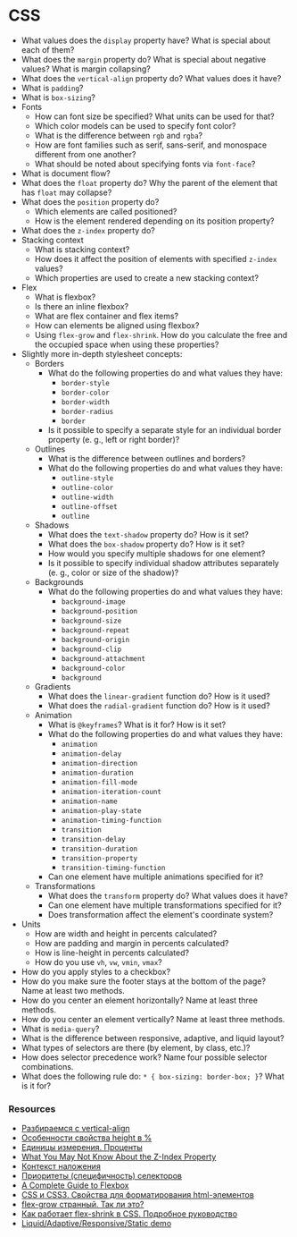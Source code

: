 # CSS

* What values does the `display` property have? What is special about each of them?
* What does the `margin` property do? What is special about negative values? What is margin collapsing?
* What does the `vertical-align` property do? What values does it have?
* What is `padding`?
* What is `box-sizing`?
* Fonts
   * How can font size be specified? What units can be used for that?
   * Which color models can be used to specify font color?
   * What is the difference between `rgb` and `rgba`?
   * How are font families such as serif, sans-serif, and monospace different from one another?
   * What should be noted about specifying fonts via `font-face`?
* What is document flow?
* What does the `float` property do? Why the parent of the element that has `float` may collapse?
* What does the `position` property do?
   * Which elements are called positioned?
   * How is the element rendered depending on its position property?
* What does the `z-index` property do?
* Stacking context
   * What is stacking context?
   * How does it affect the position of elements with specified `z-index` values?
   * Which properties are used to create a new stacking context?
* Flex
   * What is flexbox?
   * Is there an inline flexbox?
   * What are flex container and flex items?
   * How can elements be aligned using flexbox?
   * Using `flex-grow` and `flex-shrink`. How do you calculate the free and the occupied space when using these properties?
* Slightly more in-depth stylesheet concepts:
   * Borders
      * What do the following properties do and what values they have:
         * `border-style`
         * `border-color`
         * `border-width`
         * `border-radius`
         * `border`
      * Is it possible to specify a separate style for an individual border property (e. g., left or right border)?
   * Outlines
      * What is the difference between outlines and borders?
      * What do the following properties do and what values they have:
         * `outline-style`
         * `outline-color`
         * `outline-width`
         * `outline-offset`
         * `outline`
   * Shadows
      * What does the `text-shadow` property do? How is it set?
      * What does the `box-shadow` property do? How is it set?
      * How would you specify multiple shadows for one element?
      * Is it possible to specify individual shadow attributes separately (e. g., color or size of the shadow)?
   * Backgrounds
      * What do the following properties do and what values they have:
         * `background-image`
         * `background-position`
         * `background-size`
         * `background-repeat`
         * `background-origin`
         * `background-clip`
         * `background-attachment`
         * `background-color`
         * `background`
   * Gradients
      * What does the `linear-gradient` function do? How is it used?
      * What does the `radial-gradient` function do? How is it used?
   * Animation
      * What is `@keyframes`? What is it for? How is it set?
      * What do the following properties do and what values they have:
         * `animation`
         * `animation-delay`
         * `animation-direction`
         * `animation-duration`
         * `animation-fill-mode`
         * `animation-iteration-count`
         * `animation-name`
         * `animation-play-state`
         * `animation-timing-function`
         * `transition`
         * `transition-delay`
         * `transition-duration`
         * `transition-property`
         * `transition-timing-function`
      * Can one element have multiple animations specified for it?
   * Transformations
      * What does the `transform` property do? What values does it have?
      * Can one element have multiple transformations specified for it?
      * Does transformation affect the element's coordinate system?
* Units
   * How are width and height in percents calculated?
   * How are padding and margin in percents calculated?
   * How is line-height in percents calculated?
   * How do you use `vh`, `vw`, `vmin`, `vmax`?
* How do you apply styles to a checkbox?
* How do you make sure the footer stays at the bottom of the page? Name at least two methods.
* How do you center an element horizontally? Name at least three methods.
* How do you center an element vertically? Name at least three methods.
* What is `media-query`?
* What is the difference between responsive, adaptive, and liquid layout?
* What types of selectors are there (by element, by class, etc.)?
* How does selector precedence work? Name four possible selector combinations.
* What does the following rule do: `* { box-sizing: border-box; }`? What is it for?

### Resources

* [Разбираемся с vertical-align](https://web-standards.ru/articles/vertical-align/)
* [Особенности свойства height в %](https://learn.javascript.ru/height-percent/)
* [Единицы измерения. Проценты](https://learn.javascript.ru/css-units#protsenty/)
* [What You May Not Know About the Z-Index Property](https://webdesign.tutsplus.com/articles/what-you-may-not-know-about-the-z-index-property--webdesign-16892)
* [Контекст наложения](https://developer.mozilla.org/ru/docs/Web/CSS/CSS_Positioning/Understanding_z_index/The_stacking_context)
* [Приоритеты (специфичность) селекторов](https://habr.com/ru/post/137588/)
* [A Complete Guide to Flexbox](https://css-tricks.com/snippets/css/a-guide-to-flexbox/)
* [CSS и CSS3. Свойства для форматирования html-элементов](https://html5book.ru/css-css3/)
* [flex-grow странный. Так ли это?](https://css-live.ru/articles/flex-grow-strannyj-tak-li-eto.html)
* [Как работает flex-shrink в CSS. Подробное руководство](https://medium.com/@stasonmars/%D0%BA%D0%B0%D0%BA-%D1%80%D0%B0%D0%B1%D0%BE%D1%82%D0%B0%D0%B5%D1%82-flex-shrink-%D0%B2-css-%D0%BF%D0%BE%D0%B4%D1%80%D0%BE%D0%B1%D0%BD%D0%BE%D0%B5-%D1%80%D1%83%D0%BA%D0%BE%D0%B2%D0%BE%D0%B4%D1%81%D1%82%D0%B2%D0%BE-c41e40767194)
* [Liquid/Adaptive/Responsive/Static demo](http://g-mops.net/epica_saitama/epica_layout/index_adaptive.html)
